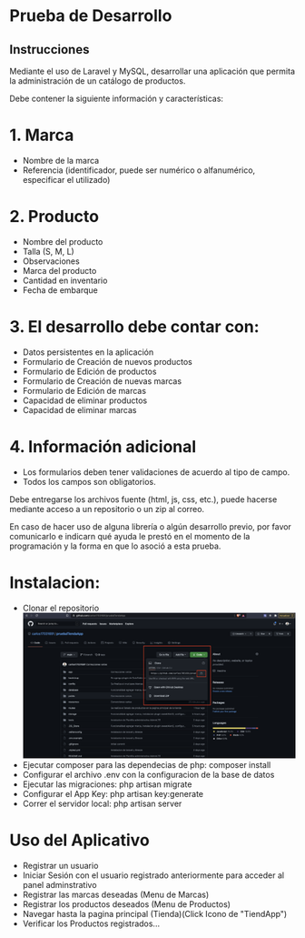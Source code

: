 # Prueba de Desarrollo
## Instrucciones 

Mediante el uso de Laravel y MySQL, desarrollar una aplicación que permita la administración de un catálogo de productos.

Debe contener la siguiente información y características:

# 1. Marca
*   Nombre de la marca
*   Referencia (identificador, puede ser numérico o alfanumérico, especificar el utilizado)

# 2. Producto
*   Nombre del producto
*   Talla (S, M, L)
*   Observaciones
*   Marca del producto
*   Cantidad en inventario
*   Fecha de embarque

# 3. El desarrollo debe contar con:
*   Datos persistentes en la aplicación
*   Formulario de Creación de nuevos productos
*   Formulario de Edición de productos
*   Formulario de Creación de nuevas marcas
*   Formulario de Edición de marcas
*   Capacidad de eliminar productos
*   Capacidad de eliminar marcas

# 4. Información adicional
*   Los formularios deben tener validaciones de acuerdo al tipo de campo.
*   Todos los campos son obligatorios.

Debe entregarse los archivos fuente (html, js, css, etc.), puede hacerse mediante acceso a un repositorio o un zip al correo.

En caso de hacer uso de alguna librería o algún desarrollo previo, por favor comunicarlo e indicarn qué ayuda le prestó en el momento de la programación y la forma en que lo asoció a esta prueba.

# Instalacion:

* Clonar el repositorio
    ![Screenshot](screenshots/repositorio1.png)
* Ejecutar composer para las dependecias de php: composer install
* Configurar el archivo .env con la configuracion de la base de datos
* Ejecutar las migraciones: php artisan migrate
* Configurar el App Key: php artisan key:generate
* Correr el servidor local: php artisan server

# Uso del Aplicativo
* Registrar un usuario
* Iniciar Sesión con el usuario registrado anteriormente para acceder al panel adminstrativo
* Registrar las marcas deseadas (Menu de Marcas)
* Registrar los productos deseados (Menu de Productos)
* Navegar hasta la pagina principal (Tienda)(Click Icono de "TiendApp")
* Verificar los Productos registrados...
